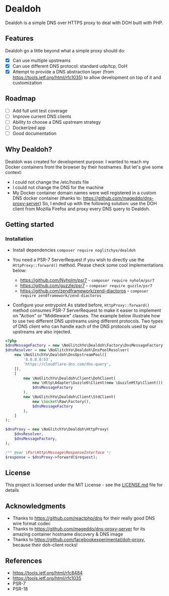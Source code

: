 # Dealdoh 

Dealdoh is a simple DNS over HTTPS proxy to deal with DOH built with PHP.

## Features

Dealdoh go a little beyond what a simple proxy should do:

- [x] Can use multiple upstreams
- [x] Can use different DNS protocol: standard udp/tcp, DoH
- [x] Attempt to provide a DNS abstraction layer (from https://tools.ietf.org/html/rfc1035) to allow development on top of it and customization

## Roadmap

- [ ] Add full unit test coverage
- [ ] Improve current DNS clients
- [ ] Ability to choose a DNS upstream strategy
- [ ] Dockerized app
- [ ] Good documentation

## Why Dealdoh?

Dealdoh was created for development purpose: I wanted to reach my Docker containers from the browser by their hostnames.
But let's give some context:
- I could not change the /etc/hosts file
- I could not change the DNS for the machine
- My Docker container domain names were well registered in a custom DNS docker container (thanks to: https://github.com/mageddo/dns-proxy-server)
So, I ended up with the following solution: use the DOH client from Mozilla Firefox and proxy every DNS query to Dealdoh.


## Getting started

### Installation

- Install dependencies
`composer require noglitchyo/dealdoh`

- You need a PSR-7 ServerRequest if you wish to directly use the `HttpProxy::forward()` method. Please check some cool implementations below:
    * https://github.com/Nyholm/psr7 - `composer require nyholm/psr7`
    * https://github.com/guzzle/psr7 - `composer require guzzle/psr7`
    * https://github.com/zendframework/zend-diactoros - `composer require zendframework/zend-diactoros`

- Configure your entrypoint
As stated before, `HttpProxy::forward()` method consumes PSR-7 ServerRequest to make it easier to implement on "Action" or "Middleware" classes.
The example below illustrate how to use two different DNS upstreams using different protocols.
Two types of DNS client who can handle each of the DNS protocols used by our upstreams are also injected.

```php
<?php
$dnsMessageFactory = new \NoGlitchYo\Dealdoh\Factory\DnsMessageFactory();
$dnsResolver = new \NoGlitchYo\Dealdoh\DnsPoolResolver(
    new \NoGlitchYo\Dealdoh\DnsUpstreamPool([
        '8.8.8.8:53',
        'https://cloudflare-dns.com/dns-query',
    ]),
    [
        new \NoGlitchYo\Dealdoh\Client\DohClient(
            new \Http\Adapter\Guzzle6\Client(new \GuzzleHttp\Client()),
            $dnsMessageFactory
        ),
        new \NoGlitchYo\Dealdoh\Client\StdClient(
            new \Socket\Raw\Factory(), 
            $dnsMessageFactory
        ),
    ]
);

$dnsProxy = new \NoGlitchYo\Dealdoh\HttpProxy(
    $dnsResolver,
    $dnsMessageFactory,
);

/** @var \Psr\Http\Message\ResponseInterface */
$response = $dnsProxy->forward($request);
```

## License

This project is licensed under the MIT License - see the [LICENSE.md](LICENSE.md) file for details

## Acknowledgments

* Thanks to https://github.com/reactphp/dns for their really good DNS wire format codec 
* Thanks to https://github.com/mageddo/dns-proxy-server for its amazing container hostname discovery & DNS image
* Thanks to https://github.com/facebookexperimental/doh-proxy, because their doh-client rocks!

## References

- https://tools.ietf.org/html/rfc8484
- https://tools.ietf.org/html/rfc1035
- PSR-7
- PSR-18
